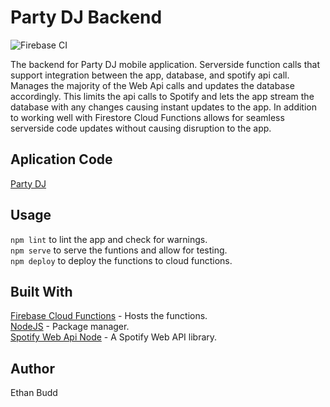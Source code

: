 # Party DJ Backend

![Firebase CI](https://github.com/budde25/partydj-backend/workflows/Firebase%20CI/badge.svg)

The backend for Party DJ mobile application. Serverside function calls that support integration between the app, database,
and spotify api call. Manages the majority of the Web Api calls and updates the database accordingly. This limits the api calls
to Spotify and lets the app stream the database with any changes causing instant updates to the app. In addition to working well with Firestore Cloud Functions allows for seamless serverside code updates without causing disruption to the app.

## Aplication Code

[Party DJ](https://github.com/budde25/PartyDJ)

## Usage
`npm lint` to lint the app and check for warnings.  
`npm serve` to serve the funtions and allow for testing.  
`npm deploy` to deploy the functions to cloud functions.  

## Built With
[Firebase Cloud Functions](https://firebase.google.com/docs/functions/) - Hosts the functions.  
[NodeJS](https://nodejs.org/) - Package manager.  
[Spotify Web Api Node](https://github.com/thelinmichael/spotify-web-api-node) - A Spotify Web API library.  

## Author
Ethan Budd
